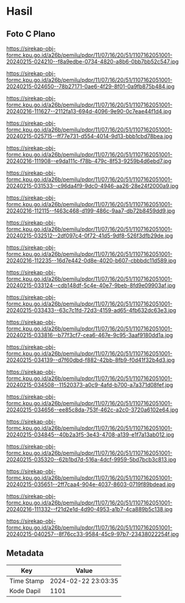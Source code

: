 # Hasil

## Foto C Plano

https://sirekap-obj-formc.kpu.go.id/a26b/pemilu/pdpr/11/07/16/20/51/1107162051001-20240215-024210--f8a9edbe-0734-4820-a8b6-0bb7bb52c547.jpg

https://sirekap-obj-formc.kpu.go.id/a26b/pemilu/pdpr/11/07/16/20/51/1107162051001-20240215-024650--78b27171-0ae6-4f29-8f01-0a9fb875b484.jpg

https://sirekap-obj-formc.kpu.go.id/a26b/pemilu/pdpr/11/07/16/20/51/1107162051001-20240216-111627--2112fa13-694d-4096-9e90-0c7eae44f1d4.jpg

https://sirekap-obj-formc.kpu.go.id/a26b/pemilu/pdpr/11/07/16/20/51/1107162051001-20240215-025715--ff77e731-d554-4014-9d13-bbb1cbd78bea.jpg

https://sirekap-obj-formc.kpu.go.id/a26b/pemilu/pdpr/11/07/16/20/51/1107162051001-20240216-111908--e9da111c-f78b-479c-8f53-9259b4d6ebd7.jpg

https://sirekap-obj-formc.kpu.go.id/a26b/pemilu/pdpr/11/07/16/20/51/1107162051001-20240215-031533--c96da4f9-9dc0-4946-aa26-28e24f2000a9.jpg

https://sirekap-obj-formc.kpu.go.id/a26b/pemilu/pdpr/11/07/16/20/51/1107162051001-20240216-112115--f463c468-d199-486c-9aa7-db72b8459dd9.jpg

https://sirekap-obj-formc.kpu.go.id/a26b/pemilu/pdpr/11/07/16/20/51/1107162051001-20240215-032512--2df097c4-0f72-41d5-9df8-526f3dfb29de.jpg

https://sirekap-obj-formc.kpu.go.id/a26b/pemilu/pdpr/11/07/16/20/51/1107162051001-20240216-112235--16d7e442-0d8e-4020-b607-cbbbdc11d589.jpg

https://sirekap-obj-formc.kpu.go.id/a26b/pemilu/pdpr/11/07/16/20/51/1107162051001-20240215-033124--cdb148df-5c4e-40e7-9beb-8fd9e09903af.jpg

https://sirekap-obj-formc.kpu.go.id/a26b/pemilu/pdpr/11/07/16/20/51/1107162051001-20240215-033433--63c7c1fd-72d3-4159-ad65-4fb632dc63e3.jpg

https://sirekap-obj-formc.kpu.go.id/a26b/pemilu/pdpr/11/07/16/20/51/1107162051001-20240215-033816--b77f3cf7-cea6-467e-9c95-3aaf9180dd1a.jpg

https://sirekap-obj-formc.kpu.go.id/a26b/pemilu/pdpr/11/07/16/20/51/1107162051001-20240215-034139--d7f60dbd-f882-42bb-8fb9-f0d41f32b4d3.jpg

https://sirekap-obj-formc.kpu.go.id/a26b/pemilu/pdpr/11/07/16/20/51/1107162051001-20240215-034508--11520373-a0c9-4afd-b700-a7a371d08fef.jpg

https://sirekap-obj-formc.kpu.go.id/a26b/pemilu/pdpr/11/07/16/20/51/1107162051001-20240215-034656--ee85c8da-753f-462c-a2c0-3720a6102e64.jpg

https://sirekap-obj-formc.kpu.go.id/a26b/pemilu/pdpr/11/07/16/20/51/1107162051001-20240215-034845--40b2a3f5-3e43-4708-a139-e1f7a13ab012.jpg

https://sirekap-obj-formc.kpu.go.id/a26b/pemilu/pdpr/11/07/16/20/51/1107162051001-20240215-035320--62b1bd7d-516a-4dcf-9959-5bd7bcb3c813.jpg

https://sirekap-obj-formc.kpu.go.id/a26b/pemilu/pdpr/11/07/16/20/51/1107162051001-20240215-035651--2ff7caa4-904e-4037-8603-0719f89bdead.jpg

https://sirekap-obj-formc.kpu.go.id/a26b/pemilu/pdpr/11/07/16/20/51/1107162051001-20240216-111332--f21d2e1d-4d90-4953-a1b7-4ca889b5c138.jpg

https://sirekap-obj-formc.kpu.go.id/a26b/pemilu/pdpr/11/07/16/20/51/1107162051001-20240215-040257--8f76cc33-9584-45c9-97b7-23438022254f.jpg


## Metadata

| Key        | Value               |
| ---------- | ------------------- |
| Time Stamp | 2024-02-22 23:03:35 |
| Kode Dapil | 1101                |



